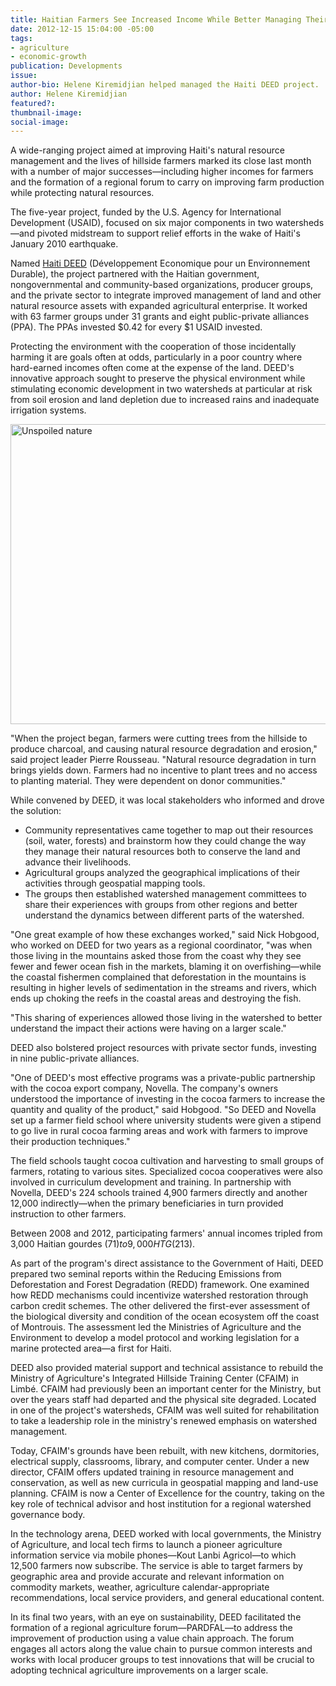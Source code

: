 ```yaml
---
title: Haitian Farmers See Increased Income While Better Managing Their Natural Resources
date: 2012-12-15 15:04:00 -05:00
tags:
- agriculture
- economic-growth
publication: Developments
issue: 
author-bio: Helene Kiremidjian helped managed the Haiti DEED project.
author: Helene Kiremidjian
featured?: 
thumbnail-image: 
social-image: 
---
```


A wide-ranging project aimed at improving Haiti's natural resource management and the lives of hillside farmers marked its close last month with a number of major successes—including higher incomes for farmers and the formation of a regional forum to carry on improving farm production while protecting natural resources.




The five-year project, funded by the U.S. Agency for International Development (USAID), focused on six major components in two watersheds—and pivoted midstream to support relief efforts in the wake of Haiti's January 2010 earthquake.

Named [Haiti DEED][1] (Développement Economique pour un Environnement Durable), the project partnered with the Haitian government, nongovernmental and community-based organizations, producer groups, and the private sector to integrate improved management of land and other natural resource assets with expanded agricultural enterprise. It worked with 63 farmer groups under 31 grants and eight public-private alliances (PPA). The PPAs invested $0.42 for every $1 USAID invested.

Protecting the environment with the cooperation of those incidentally harming it are goals often at odds, particularly in a poor country where hard-earned incomes often come at the expense of the land. DEED's innovative approach sought to preserve the physical environment while stimulating economic development in two watersheds at particular at risk from soil erosion and land depletion due to increased rains and inadequate irrigation systems.

<a data-flickr-embed="true" data-context="true"  href="https://www.flickr.com/photos/daiglobal/8268308570/" title="Unspoiled nature"><img src="https://c1.staticflickr.com/9/8082/8268308570_1eb53fb785_z.jpg" width="640" height="480" alt="Unspoiled nature"></a><script async src="//embedr.flickr.com/assets/client-code.js" charset="utf-8"></script>

"When the project began, farmers were cutting trees from the hillside to produce charcoal, and causing natural resource degradation and erosion," said project leader Pierre Rousseau. "Natural resource degradation in turn brings yields down. Farmers had no incentive to plant trees and no access to planting material. They were dependent on donor communities."

While convened by DEED, it was local stakeholders who informed and drove the solution:

* Community representatives came together to map out their resources (soil, water, forests) and brainstorm how they could change the way they manage their natural resources both to conserve the land and advance their livelihoods.
* Agricultural groups analyzed the geographical implications of their activities through geospatial mapping tools.
* The groups then established watershed management committees to share their experiences with groups from other regions and better understand the dynamics between different parts of the watershed. 

"One great example of how these exchanges worked," said Nick Hobgood, who worked on DEED for two years as a regional coordinator, "was when those living in the mountains asked those from the coast why they see fewer and fewer ocean fish in the markets, blaming it on overfishing—while the coastal fishermen complained that deforestation in the mountains is resulting in higher levels of sedimentation in the streams and rivers, which ends up choking the reefs in the coastal areas and destroying the fish.

"This sharing of experiences allowed those living in the watershed to better understand the impact their actions were having on a larger scale."

DEED also bolstered project resources with private sector funds, investing in nine public-private alliances.

"One of DEED's most effective programs was a private-public partnership with the cocoa export company, Novella. The company's owners understood the importance of investing in the cocoa farmers to increase the quantity and quality of the product," said Hobgood. "So DEED and Novella set up a farmer field school where university students were given a stipend to go live in rural cocoa farming areas and work with farmers to improve their production techniques."

The field schools taught cocoa cultivation and harvesting to small groups of farmers, rotating to various sites. Specialized cocoa cooperatives were also involved in curriculum development and training. In partnership with Novella, DEED's 224 schools trained 4,900 farmers directly and another 12,000 indirectly—when the primary beneficiaries in turn provided instruction to other farmers.

Between 2008 and 2012, participating farmers' annual incomes tripled from 3,000 Haitian gourdes ($71) to 9,000 HTG ($213).

As part of the program's direct assistance to the Government of Haiti, DEED prepared two seminal reports within the Reducing Emissions from Deforestation and Forest Degradation (REDD) framework. One examined how REDD mechanisms could incentivize watershed restoration through carbon credit schemes. The other delivered the first-ever assessment of the biological diversity and condition of the ocean ecosystem off the coast of Montrouis. The assessment led the Ministries of Agriculture and the Environment to develop a model protocol and working legislation for a marine protected area—a first for Haiti.

DEED also provided material support and technical assistance to rebuild the Ministry of Agriculture's Integrated Hillside Training Center (CFAIM) in Limbé. CFAIM had previously been an important center for the Ministry, but over the years staff had departed and the physical site degraded. Located in one of the project's watersheds, CFAIM was well suited for rehabilitation to take a leadership role in the ministry's renewed emphasis on watershed management.

Today, CFAIM's grounds have been rebuilt, with new kitchens, dormitories, electrical supply, classrooms, library, and computer center. Under a new director, CFAIM offers updated training in resource management and conservation, as well as new curricula in geospatial mapping and land-use planning. CFAIM is now a Center of Excellence for the country, taking on the key role of technical advisor and host institution for a regional watershed governance body.

In the technology arena, DEED worked with local governments, the Ministry of Agriculture, and local tech firms to launch a pioneer agriculture information service via mobile phones—Kout Lanbi Agricol—to which 12,500 farmers now subscribe. The service is able to target farmers by geographic area and provide accurate and relevant information on commodity markets, weather, agriculture calendar-appropriate recommendations, local service providers, and general educational content.

In its final two years, with an eye on sustainability, DEED facilitated the formation of a regional agriculture forum—PARDFAL—to address the improvement of production using a value chain approach. The forum engages all actors along the value chain to pursue common interests and works with local producer groups to test innovations that will be crucial to adopting technical agriculture improvements on a larger scale.

[1]: http://dai.com/our-work/projects/haiti%E2%80%94economic-development-sustainable-environment-deed
